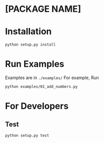 # [PACKAGE NAME]

# Installation
```
python setup.py install
```


# Run Examples
Examples are in `./examples/`
For example, Run
```
python examples/01_add_numbers.py
```

# For Developers
## Test
```
python setup.py test
```
